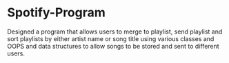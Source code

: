 # Spotify-Program
Designed a program that allows users to merge to playlist, send playlist and sort playlists by either artist name or song title using various classes and OOPS and data structures to allow songs to be stored and sent to different users.
